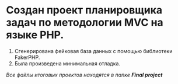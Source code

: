 # Создан проект планировщика задач по методологии MVC на языке PHP.

1. Сгенерирована фейковая база данных с помощью библиотеки FakerPHP.
2. Была произведена минимальная отладка.

_Все файлы итоговых проектов находятся в папке **Final project**_
